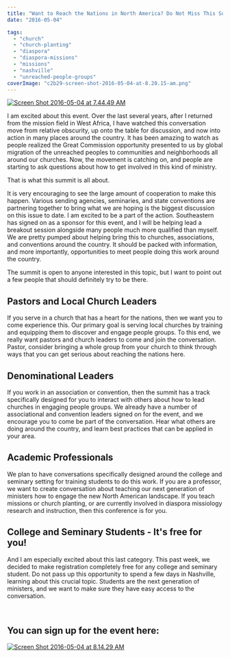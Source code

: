 ```yaml
---
title: "Want to Reach the Nations in North America? Do Not Miss This Summit."
date: "2016-05-04"

tags: 
  - "church"
  - "church-planting"
  - "diaspora"
  - "diaspora-missions"
  - "missions"
  - "nashville"
  - "unreached-people-groups"
coverImage: "c2b29-screen-shot-2016-05-04-at-8.20.15-am.png"
---
```


[![Screen Shot 2016-05-04 at 7.44.49 AM](images/aeafd-screen-shot-2016-05-04-at-7.44.49-am.png)](https://keelancook.files.wordpress.com/2020/08/aeafd-screen-shot-2016-05-04-at-7.44.49-am.png)

I am excited about this event. Over the last several years, after I returned from the mission field in West Africa, I have watched this conversation move from relative obscurity, up onto the table for discussion, and now into action in many places around the country. It has been amazing to watch as people realized the Great Commission opportunity presented to us by global migration of the unreached peoples to communities and neighborhoods all around our churches. Now, the movement is catching on, and people are starting to ask questions about how to get involved in this kind of ministry.

That is what this summit is all about.

It is very encouraging to see the large amount of cooperation to make this happen. Various sending agencies, seminaries, and state conventions are partnering together to bring what we are hoping is the biggest discussion on this issue to date. I am excited to be a part of the action. Southeastern has signed on as a sponsor for this event, and I will be helping lead a breakout session alongside many people much more qualified than myself. We are pretty pumped about helping bring this to churches, associations, and conventions around the country. It should be packed with information, and more importantly, opportunities to meet people doing this work around the country.

The summit is open to anyone interested in this topic, but I want to point out a few people that should definitely try to be there.

## Pastors and Local Church Leaders

If you serve in a church that has a heart for the nations, then we want you to come experience this. Our primary goal is serving local churches by training and equipping them to discover and engage people groups. To this end, we really want pastors and church leaders to come and join the conversation. Pastor, consider bringing a whole group from your church to think through ways that you can get serious about reaching the nations here.

## Denominational Leaders

If you work in an association or convention, then the summit has a track specifically designed for you to interact with others about how to lead churches in engaging people groups. We already have a number of associational and convention leaders signed on for the event, and we encourage you to come be part of the conversation. Hear what others are doing around the country, and learn best practices that can be applied in your area.

## Academic Professionals

We plan to have conversations specifically designed around the college and seminary setting for training students to do this work. If you are a professor, we want to create conversation about teaching our next generation of ministers how to engage the new North American landscape. If you teach missions or church planting, or are currently involved in diaspora missiology research and instruction, then this conference is for you.

## College and Seminary Students - It's free for you!

And I am especially excited about this last category. This past week, we decided to make registration completely free for any college and seminary student. Do not pass up this opportunity to spend a few days in Nashville, learning about this crucial topic. Students are the next generation of ministers, and we want to make sure they have easy access to the conversation.

 

## You can sign up for the event here:

[![Screen Shot 2016-05-04 at 8.14.29 AM](images/8a1f0-screen-shot-2016-05-04-at-8.14.29-am.png)](https://ncbaptist.wufoo.com/forms/w1ntm3ul1xqsn7d/)
